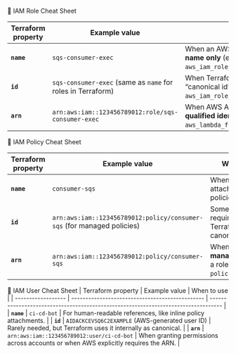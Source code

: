 🔹 IAM Role Cheat Sheet

| Terraform property | Example value                                               | When to use                                                                                  |
| ------------------ | ----------------------------------------------------------- | -------------------------------------------------------------------------------------------- |
| **`name`**         | `sqs-consumer-exec`                                         | When an AWS API expects the **role name only** (e.g. `aws_iam_role_policy_attachment.role`). |
| **`id`**           | `sqs-consumer-exec` (same as `name` for roles in Terraform) | When Terraform resources require the “canonical id” (e.g. `aws_iam_role_policy.role`).       |
| **`arn`**          | `arn:aws:iam::123456789012:role/sqs-consumer-exec`          | When AWS APIs expect a **fully qualified identifier** (e.g. `aws_lambda_function.role`).     |

🔹 IAM Policy Cheat Sheet

| Terraform property | Example value                                                          | When to use                                                        |
| ------------------ | ---------------------------------------------------------------------- | ------------------------------------------------------------------ |
| **`name`**         | `consumer-sqs`                                                         | When attaching/detaching policies by name.                         |
| **`id`**           | `arn:aws:iam::123456789012:policy/consumer-sqs` (for managed policies) | Sometimes required by Terraform as canonical identifier.           |
| **`arn`**          | `arn:aws:iam::123456789012:policy/consumer-sqs`                        | When attaching a **managed policy** to a role (e.g. `policy_arn`). |

🔹 IAM User Cheat Sheet
| Terraform property | Example value | When to use |
| ------------------ | ----------------------------------------------- | ---------------------------------------------------------------------------------- |
| **`name`** | `ci-cd-bot` | For human-readable references, like inline policy attachments. |
| **`id`** | `AIDACKCEVSQ6C2EXAMPLE` (AWS-generated user ID) | Rarely needed, but Terraform uses it internally as canonical. |
| **`arn`** | `arn:aws:iam::123456789012:user/ci-cd-bot` | When granting permissions across accounts or when AWS explicitly requires the ARN. |
